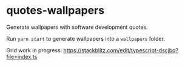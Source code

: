 # quotes-wallpapers

Generate wallpapers with software development quotes.

Run `yarn start` to generate wallpapers into a `wallpapers` folder.

Grid work in progress: <https://stackblitz.com/edit/typescript-dscjbq?file=index.ts>
